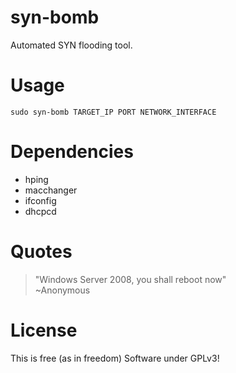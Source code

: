 # syn-bomb
Automated SYN flooding tool.

# Usage
    sudo syn-bomb TARGET_IP PORT NETWORK_INTERFACE
    
# Dependencies
<ul>
<li>hping</li>
<li>macchanger</li>
<li>ifconfig</li>
<li>dhcpcd</li>
</ul>

# Quotes
> "Windows Server 2008, you shall reboot now" <br>
~Anonymous

# License
This is free (as in freedom) Software under GPLv3!

